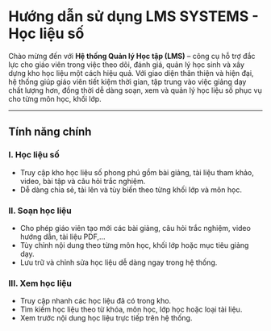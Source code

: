 #  Hướng dẫn sử dụng LMS SYSTEMS - Học liệu số

Chào mừng đến với **Hệ thống Quản lý Học tập (LMS)** – công cụ hỗ trợ đắc lực cho giáo viên trong việc theo dõi, đánh giá, quản lý học sinh và xây dựng kho học liệu một cách hiệu quả.
Với giao diện thân thiện và hiện đại, hệ thống giúp giáo viên tiết kiệm thời gian, tập trung vào việc giảng dạy chất lượng hơn, đồng thời dễ dàng soạn, xem và quản lý học liệu số phục vụ cho từng môn học, khối lớp.

---

## Tính năng chính

### I. Học liệu số
- Truy cập kho học liệu số phong phú gồm bài giảng, tài liệu tham khảo, video, bài tập và câu hỏi trắc nghiệm.
- Dễ dàng chia sẻ, tải lên và tùy biến theo từng khối lớp và môn học.
### II. Soạn học liệu
- Cho phép giáo viên tạo mới các bài giảng, câu hỏi trắc nghiệm, video hướng dẫn, tài liệu PDF,...
- Tùy chỉnh nội dung theo từng môn học, khối lớp hoặc mục tiêu giảng dạy.
- Lưu trữ và chỉnh sửa học liệu dễ dàng ngay trong hệ thống.

### III. Xem học liệu
- Truy cập nhanh các học liệu đã có trong kho.
- Tìm kiếm học liệu theo từ khóa, môn học, lớp học hoặc loại tài liệu.
- Xem trước nội dung học liệu trực tiếp trên hệ thống.
